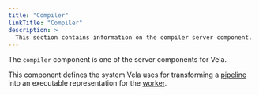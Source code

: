 ```yaml
---
title: "Compiler"
linkTitle: "Compiler"
description: >
  This section contains information on the compiler server component.
---
```


The `compiler` component is one of the server components for Vela.

This component defines the system Vela uses for transforming a [pipeline](/docs/concepts/pipeline/) into an executable representation for the [worker](/docs/concepts/infrastructure/worker/).
